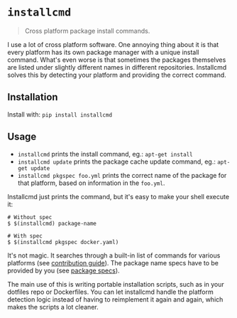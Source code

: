 # `installcmd`

> Cross platform package install commands.

I use a lot of cross platform software. One annoying thing about it is that every platform has its own package manager with a unique install command. What's even worse is that sometimes the packages themselves are listed under slightly different names in different repositories. Installcmd solves this by detecting your platform and providing the correct command.  

## Installation
Install with: `pip install installcmd`

## Usage

* `installcmd` prints the install command, eg.: `apt-get install`
* `installcmd update` prints the package cache update command, eg.: `apt-get update`
* `installcmd pkgspec foo.yml` prints the correct name of the package for that platform, based on information in the `foo.yml`.

Installcmd just prints the command, but it's easy to make your shell execute it:
 ```
# Without spec
$ $(installcmd) package-name

# With spec
$ $(installcmd pkgspec docker.yaml)
```

It's not magic. It searches through a built-in list of commands for various platforms (see [contribution guide](src/contributing.md)). The package name specs have to be provided by you (see [package specs](src/pkgspec.md)).

The main use of this is writing portable installation scripts, such as in your dotfiles repo or Dockerfiles. You can let installcmd handle the platform detection logic instead of having to reimplement it again and again, which makes the scripts a lot cleaner.
